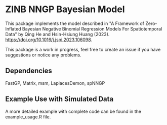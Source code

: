 # ZINB NNGP Bayesian Model

This package implements the model described in "A Framework of Zero-Inflated Bayesian Negative
Binomial Regression Models For Spatiotemporal Data" by Qing He and Hsin-Hsiung Huang (2023). https://doi.org/10.1016/j.jspi.2023.106098. 

This package is a work in progress, feel free to create an issue if you have suggestions or notice any problems.

## Dependencies
FastGP, Matrix, msm, LaplacesDemon, spNNGP

## Example Use with Simulated Data
A more detailed example with complete code can be found in the example_usage.R file.
